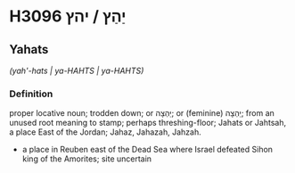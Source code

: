 # H3096 יַהַץ / יהץ

## Yahats

_(yah'-hats | ya-HAHTS | ya-HAHTS)_

### Definition

proper locative noun; trodden down; or יַהְצָה; or (feminine) יַהְצָה; from an unused root meaning to stamp; perhaps threshing-floor; Jahats or Jahtsah, a place East of the Jordan; Jahaz, Jahazah, Jahzah.

- a place in Reuben east of the Dead Sea where Israel defeated Sihon king of the Amorites; site uncertain
